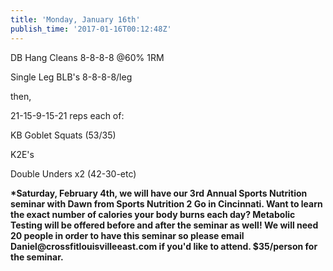 ```yaml
---
title: 'Monday, January 16th'
publish_time: '2017-01-16T00:12:48Z'
---
```


DB Hang Cleans 8-8-8-8 \@60% 1RM

Single Leg BLB's 8-8-8-8/leg

then,

21-15-9-15-21 reps each of:

KB Goblet Squats (53/35)

K2E's

Double Unders x2 (42-30-etc)

**\*Saturday, February 4th, we will have our 3rd Annual Sports Nutrition
seminar with Dawn from Sports Nutrition 2 Go in Cincinnati. Want to
learn the exact number of calories your body burns each day? Metabolic
Testing will be offered before and after the seminar as well! We will
need 20 people in order to have this seminar so please email
Daniel\@crossfitlouisvilleeast.com if you'd like to attend. \$35/person
for the seminar.**
